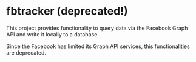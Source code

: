 # fbtracker (deprecated!)

This project provides functionality to query data via the Facebook Graph API and write it locally to a database.

Since the Facebook has limited its Graph API services, this functionalities are deprecated.
